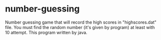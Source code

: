 # number-guessing
Number guessing game that will record the high scores in "highscores.dat" file.  You must find the random number (it's given by program) at least with 10 attempt.  This program written by java.
